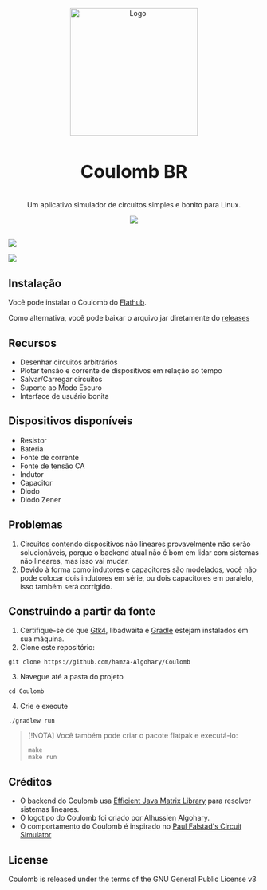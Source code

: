 <a id="readme-top"></a>
<div align="center">
<a href="https://github.com/hamza-Algohary/Coulomb">
    <img src="app/src/main/resources/icons/vector/dark/coulomb.svg" alt="Logo" width="256" height="256">
</a>
<h3 style="font-size:36px" align="center">Coulomb BR</h3>
<p align="center">
Um aplicativo simulador de circuitos simples e bonito para Linux.</p>
<a href="https://flathub.org/apps/io.github.hamza_algohary.Coulomb">
   <img src="https://flathub.org/api/badge?svg&locale=en">
</a>
<br/><br/>
</div>

![](screenshots/github/rlc-light.png)

![](screenshots/github/zener-dark.png)

## Instalação
Você pode instalar o Coulomb do [Flathub](https://flathub.org/apps/io.github.hamza_algohary.Coulomb).

Como alternativa, você pode baixar o arquivo jar diretamente do [releases](https://github.com/hamza-algohary/Coulomb/releases)

## Recursos
- Desenhar circuitos arbitrários
- Plotar tensão e corrente de dispositivos em relação ao tempo
- Salvar/Carregar circuitos
- Suporte ao Modo Escuro
- Interface de usuário bonita

## Dispositivos disponíveis
- Resistor
- Bateria
- Fonte de corrente
- Fonte de tensão CA
- Indutor
- Capacitor
- Diodo
- Diodo Zener

## Problemas
1. Circuitos contendo dispositivos não lineares provavelmente não serão solucionáveis, porque o backend atual não é bom em lidar com sistemas não lineares, mas isso vai mudar.
2. Devido à forma como indutores e capacitores são modelados, você não pode colocar dois indutores em série, ou dois capacitores em paralelo, isso também será corrigido.

## Construindo a partir da fonte
1. Certifique-se de que [Gtk4](https://www.gtk.org/docs/installations/), libadwaita e [Gradle](https://gradle.org/install/) estejam instalados em sua máquina.
2. Clone este repositório:
```
git clone https://github.com/hamza-Algohary/Coulomb
```
3. Navegue até a pasta do projeto
```
cd Coulomb
```
4. Crie e execute
```
./gradlew run
```
> [!NOTA]
> Você também pode criar o pacote flatpak e executá-lo:
> ```
> make
> make run
> ```

## Créditos
- O backend do Coulomb usa [Efficient Java Matrix Library](https://github.com/lessthanoptimal/ejml) para resolver sistemas lineares.
- O logotipo do Coulomb foi criado por Alhussien Algohary.
- O comportamento do Coulomb é inspirado no [Paul Falstad's Circuit Simulator](https://www.falstad.com/circuit/)
## License
Coulomb is released under the terms of the GNU General Public License v3
<!--## Acknowledgments-->
